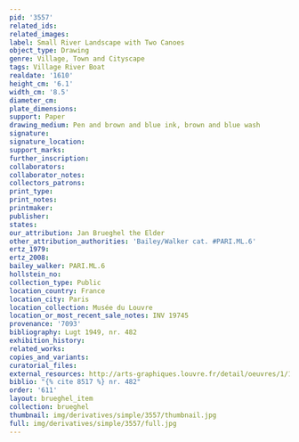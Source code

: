 ```yaml
---
pid: '3557'
related_ids: 
related_images: 
label: Small River Landscape with Two Canoes
object_type: Drawing
genre: Village, Town and Cityscape
tags: Village River Boat
realdate: '1610'
height_cm: '6.1'
width_cm: '8.5'
diameter_cm: 
plate_dimensions: 
support: Paper
drawing_medium: Pen and brown and blue ink, brown and blue wash
signature: 
signature_location: 
support_marks: 
further_inscription: 
collaborators: 
collaborator_notes: 
collectors_patrons: 
print_type: 
print_notes: 
printmaker: 
publisher: 
states: 
our_attribution: Jan Brueghel the Elder
other_attribution_authorities: 'Bailey/Walker cat. #PARI.ML.6'
ertz_1979: 
ertz_2008: 
bailey_walker: PARI.ML.6
hollstein_no: 
collection_type: Public
location_country: France
location_city: Paris
location_collection: Musée du Louvre
location_or_most_recent_sale_notes: INV 19745
provenance: '7093'
bibliography: Lugt 1949, nr. 482
exhibition_history: 
related_works: 
copies_and_variants: 
curatorial_files: 
external_resources: http://arts-graphiques.louvre.fr/detail/oeuvres/1/109887-Petit-paysage-coupe-par-une-riviere-animee-de-deux-canots
biblio: "{% cite 8517 %} nr. 482"
order: '611'
layout: brueghel_item
collection: brueghel
thumbnail: img/derivatives/simple/3557/thumbnail.jpg
full: img/derivatives/simple/3557/full.jpg
---
```

